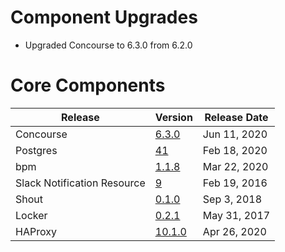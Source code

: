 # Component Upgrades

* Upgraded Concourse to 6.3.0 from 6.2.0

# Core Components 
 
| Release | Version | Release Date |
| ------- | ------- | ------------ | 
| Concourse | [6.3.0](https://github.com/concourse/concourse-bosh-release/releases/tag/v6.3.0) | Jun 11, 2020 |
| Postgres | [41](https://github.com/cloudfoundry/postgres-release/releases/tag/v41) | Feb 18, 2020 |
| bpm | [1.1.8](https://github.com/cloudfoundry/bpm-release/releases/tag/v1.1.8) | Mar 22, 2020 |
| Slack Notification Resource | [9](https://github.com/cloudfoundry-community-attic/slack-notification-resource-boshrelease/releases/tag/v9) | Feb 19, 2016 |
| Shout | [0.1.0](https://github.com/jhunt/shout-boshrelease/releases/tag/v0.1.0) | Sep 3, 2018 |
| Locker | [0.2.1](https://github.com/cloudfoundry-community/locker-boshrelease/releases/tag/v0.2.1) | May 31, 2017 |
| HAProxy | [10.1.0](https://github.com/cloudfoundry-incubator/haproxy-boshrelease/releases/tag/v10.1.0) | Apr 26, 2020 |